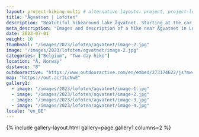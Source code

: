 ```yaml
---
layout: project-hiking-multi # alternative layouts: project, project-left, project-right, project-top
title: "Ågvatnet | Lofoten"
description: "Beatutiful hikearound lake ågvatnet. Starting at the car park / bus stop in Å. Along the lake and up to the ridge, which provides a 360 view with the ocean and a lake on both sides. Back via the other side of the lake."
meta_description: "Images and description of a hike near Ågvatnet in Lofoten, Norway."
date: 2023-07-01
weight: 10
thumbnail: "/images/2023/lofoten/agvatnet/image-2.jpg"
image: "/images/2023/lofoten/agvatnet/image-2.jpg"
categories: ["Belgium", "Two-day hike"]
location: "Å, Norway"
distance: "8"
outdooractive: "https://www.outdooractive.com/en/embed/273174622/js?mw=false&usr=4imcb1&key=USR-LKA30EGO-EMWGMIS4-4OSSTG7J"
map: "https://out.ac/ILcNwE"
gallery1:
  - image: "/images/2023/lofoten/agvatnet/image-1.jpg"
  - image: "/images/2023/lofoten/agvatnet/image-2.jpg"
  - image: "/images/2023/lofoten/agvatnet/image-3.jpg"
  - image: "/images/2023/lofoten/agvatnet/image-4.jpg"
locale: "en_BE"
---
```

{% include gallery-layout.html gallery=page.gallery1 columns=2 %}